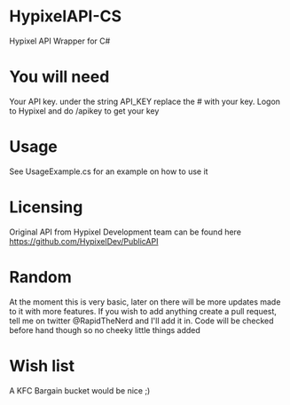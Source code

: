 # HypixelAPI-CS
Hypixel API Wrapper for C#

# You will need
Your API key.
under the string API_KEY replace the # with your key. Logon to Hypixel and do /apikey to get your key

# Usage
See UsageExample.cs for an example on how to use it

# Licensing 
Original API from Hypixel Development team can be found here https://github.com/HypixelDev/PublicAPI

# Random
At the moment this is very basic, later on there will be more updates made to it with more features. If you wish to add anything create a pull request, tell me on twitter @RapidTheNerd and I'll add it in. Code will be checked before hand though so no cheeky little things added

# Wish list
A KFC Bargain bucket would be nice ;)
